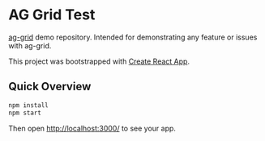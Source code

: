 # AG Grid Test

[ag-grid](https://www.ag-grid.com/) demo repository. Intended for demonstrating any feature or issues with ag-grid.

This project was bootstrapped with [Create React App](https://github.com/facebookincubator/create-react-app).

## Quick Overview

```sh
npm install
npm start
```

Then open [http://localhost:3000/](http://localhost:3000/) to see your app.<br>
